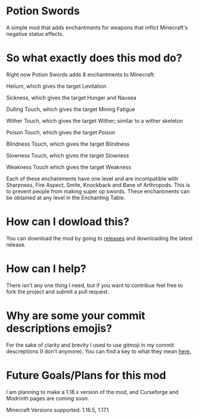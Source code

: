# Potion Swords
A simple mod that adds enchantments for weapons that inflict Minecraft's negative status effects.

# So what exactly does this mod do?
Right now Potion Swords adds 8 enchantments to Minecraft:

Helium, which gives the target Levitation

Sickness, which gives the target Hunger and Nausea

Dulling Touch, which gives the target Mining Fatigue

Wither Touch, which gives the target Wither; similar to a wither skeleton

Poison Touch, which gives the target Poison

Blindness Touch, which gives the target Blindness

Slowness Touch, which gives the target Slowness

Weakness Touch which gives the target Weakness

Each of these enchantments have one level and are incompatible with Sharpness, Fire Aspect,
Smite, Knockback and Bane of Arthropods. This is to prevent people from making super op swords.
These enchantments can be obtained at any level in the Enchanting Table.

# How can I dowload this?
You can download the mod by going to [releases](https://github.com/Techplane20/PotionSwords/releases) and downloading the latest release.

# How can I help?
There isn't any one thing I need, but if you want to contribue feel free to fork the project and submit a pull request.

# Why are some your commit descriptions emojis?
For the sake of clarity and brevity I used to use gitmoji in my commit descreptions (I don't anymore). You can find a key to what they mean [here.](https://gitmoji.dev)

# Future Goals/Plans for this mod
I am planning to make a 1.18.x version of the mod, and Curseforge and Modrinth pages are coming soon.

Minecraft Versions supported: 1.16.5, 1.17.1
